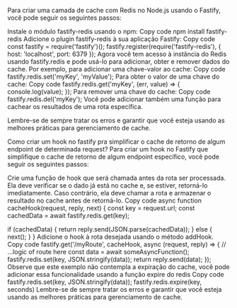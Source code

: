 Para criar uma camada de cache com Redis no Node.js usando o Fastify, você pode seguir os seguintes passos:

Instale o módulo fastify-redis usando o npm:
Copy code
npm install fastify-redis
Adicione o plugin fastify-redis à sua aplicação Fastify:
Copy code
const fastify = require('fastify')();
fastify.register(require('fastify-redis'), { host: 'localhost', port: 6379 });
Agora você tem acesso à instância do Redis usando fastify.redis e pode usá-lo para adicionar, obter e remover dados do cache. Por exemplo, para adicionar uma chave-valor ao cache:
Copy code
fastify.redis.set('myKey', 'myValue');
Para obter o valor de uma chave do cache:
Copy code
fastify.redis.get('myKey', (err, value) => {
  console.log(value);
});
Para remover uma chave do cache:
Copy code
fastify.redis.del('myKey');
Você pode adicionar também uma função para cachear os resultados de uma rota específica.

Lembre-se de sempre tratar os erros e garantir que você esteja usando as melhores práticas para gerenciamento de cache.



Como criar um hook no fastify pra simplificar o cache de retorno de algum endpoint de determinada request?
Para criar um hook no Fastify que simplifique o cache de retorno de algum endpoint específico, você pode seguir os seguintes passos:

Crie uma função de hook que será chamada antes da rota ser processada. Ela deve verificar se o dado já está no cache e, se estiver, retorná-lo imediatamente. Caso contrário, ela deve chamar a rota e armazenar o resultado no cache antes de retorná-lo.
Copy code
async function cacheHook(request, reply, next) {
  const key = request.url;
  const cachedData = await fastify.redis.get(key);

  if (cachedData) {
    return reply.send(JSON.parse(cachedData));
  } else {
    next();
  }
}
Adicione o hook à rota desejada usando o método addHook.
Copy code
fastify.get('/myRoute', cacheHook, async (request, reply) => {
  // ...logic of route here
  const data = await someAsyncFunction();
  fastify.redis.set(key, JSON.stringify(data));
  return reply.send(data);
});
Observe que este exemplo não contempla a expiração do cache, você pode adicionar essa funcionalidade usando a função expire do redis
Copy code
fastify.redis.set(key, JSON.stringify(data));
fastify.redis.expire(key, seconds)
Lembre-se de sempre tratar os erros e garantir que você esteja usando as melhores práticas para gerenciamento de cache.


